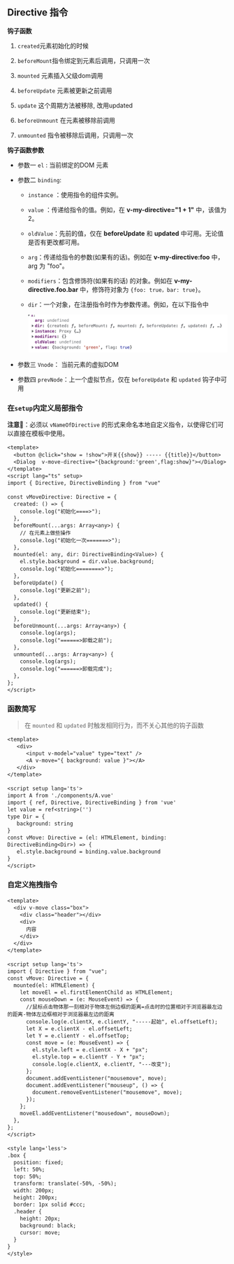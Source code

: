 ## Directive 指令

**钩子函数**

1. `created`元素初始化的时候

2. `beforeMount`指令绑定到元素后调用，只调用一次

3. `mounted` 元素插入父级dom调用

4. `beforeUpdate` 元素被更新之前调用

5. `update` 这个周期方法被移除, 改用updated

6. `beforeUnmount` 在元素被移除前调用

7. `unmounted` 指令被移除后调用，只调用一次

   

**钩子函数参数**

* 参数一 `el` : 当前绑定的DOM 元素

* 参数二 `binding`:

  - `instance` ：使用指令的组件实例。

  - `value` ：传递给指令的值。例如，在 **v-my-directive="1 + 1"** 中，该值为 2。

  - `oldValue`：先前的值，仅在 **beforeUpdate** 和 **updated** 中可用。无论值是否有更改都可用。

  - `arg`：传递给指令的参数(如果有的话)。例如在 **v-my-directive:foo** 中，arg 为 "foo"。

  - `modifiers`：包含修饰符(如果有的话) 的对象。例如在 **v-my-directive.foo.bar** 中，修饰符对象为 `{foo: true，bar: true}`。

  - `dir`：一个对象，在注册指令时作为参数传递。例如，在以下指令中

    ![image-20220607175518923](../../../../assets/vue3/image-20220607175518923.png)

* 参数三 `Vnode`： 当前元素的虚拟DOM
* 参数四 `prevNode`：上一个虚拟节点，仅在 `beforeUpdate` 和 `updated` 钩子中可用 



### 在`setup`内定义局部指令

**注意📢**：必须以 `vNameOfDirective` 的形式来命名本地自定义指令，以使得它们可以直接在模板中使用。

```vue
<template>
  <button @click="show = !show">开关{{show}} ----- {{title}}</button>
  <Dialog  v-move-directive="{background:'green',flag:show}"></Dialog>
</template>
<script lang="ts" setup>
import { Directive, DirectiveBinding } from "vue"
  
const vMoveDirective: Directive = {
  created: () => {
    console.log("初始化====>");
  },
  beforeMount(...args: Array<any>) {
    // 在元素上做些操作
    console.log("初始化一次=======>");
  },
  mounted(el: any, dir: DirectiveBinding<Value>) {
    el.style.background = dir.value.background;
    console.log("初始化========>");
  },
  beforeUpdate() {
    console.log("更新之前");
  },
  updated() {
    console.log("更新结束");
  },
  beforeUnmount(...args: Array<any>) {
    console.log(args);
    console.log("======>卸载之前");
  },
  unmounted(...args: Array<any>) {
    console.log(args);
    console.log("======>卸载完成");
  },
};
</script>
```

### 函数简写

> 在 `mounted` 和 `updated` 时触发相同行为，而不关心其他的钩子函数

```vue
<template>
   <div>
      <input v-model="value" type="text" />
      <A v-move="{ background: value }"></A>
   </div>
</template>
   
<script setup lang='ts'>
import A from './components/A.vue'
import { ref, Directive, DirectiveBinding } from 'vue'
let value = ref<string>('')
type Dir = {
   background: string
}
const vMove: Directive = (el: HTMLElement, binding: DirectiveBinding<Dir>) => {
   el.style.background = binding.value.background
}
</script>
```

### 自定义拖拽指令 

```vue
<template>
  <div v-move class="box">
    <div class="header"></div>
    <div>
      内容
    </div>
  </div>
</template>
 
<script setup lang='ts'>
import { Directive } from "vue";
const vMove: Directive = {
  mounted(el: HTMLElement) {
    let moveEl = el.firstElementChild as HTMLElement;
    const mouseDown = (e: MouseEvent) => {
      //鼠标点击物体那一刻相对于物体左侧边框的距离=点击时的位置相对于浏览器最左边的距离-物体左边框相对于浏览器最左边的距离
      console.log(e.clientX, e.clientY, "-----起始", el.offsetLeft);
      let X = e.clientX - el.offsetLeft;
      let Y = e.clientY - el.offsetTop;
      const move = (e: MouseEvent) => {
        el.style.left = e.clientX - X + "px";
        el.style.top = e.clientY - Y + "px";
        console.log(e.clientX, e.clientY, "---改变");
      };
      document.addEventListener("mousemove", move);
      document.addEventListener("mouseup", () => {
        document.removeEventListener("mousemove", move);
      });
    };
    moveEl.addEventListener("mousedown", mouseDown);
  },
};
</script>
 
<style lang='less'>
.box {
  position: fixed;
  left: 50%;
  top: 50%;
  transform: translate(-50%, -50%);
  width: 200px;
  height: 200px;
  border: 1px solid #ccc;
  .header {
    height: 20px;
    background: black;
    cursor: move;
  }
}
</style>
```

